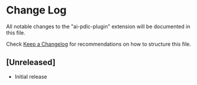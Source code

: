 # Change Log

All notable changes to the "ai-pdlc-plugin" extension will be documented in this file.

Check [Keep a Changelog](http://keepachangelog.com/) for recommendations on how to structure this file.

## [Unreleased]

- Initial release
